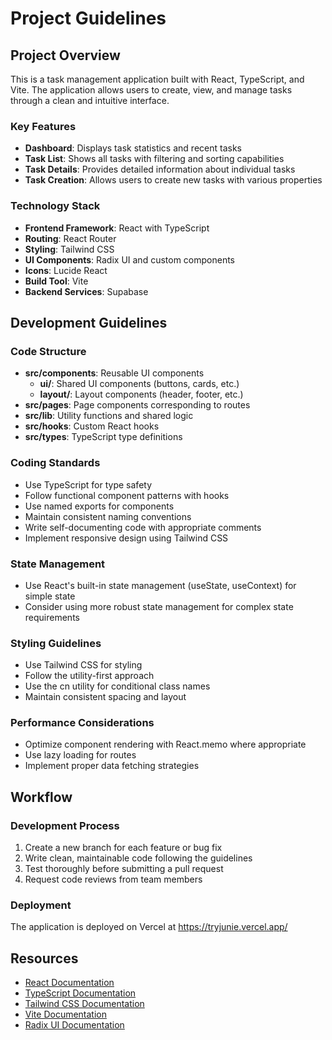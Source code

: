 # Project Guidelines

## Project Overview
This is a task management application built with React, TypeScript, and Vite. The application allows users to create, view, and manage tasks through a clean and intuitive interface.

### Key Features
- **Dashboard**: Displays task statistics and recent tasks
- **Task List**: Shows all tasks with filtering and sorting capabilities
- **Task Details**: Provides detailed information about individual tasks
- **Task Creation**: Allows users to create new tasks with various properties

### Technology Stack
- **Frontend Framework**: React with TypeScript
- **Routing**: React Router
- **Styling**: Tailwind CSS
- **UI Components**: Radix UI and custom components
- **Icons**: Lucide React
- **Build Tool**: Vite
- **Backend Services**: Supabase

## Development Guidelines

### Code Structure
- **src/components**: Reusable UI components
  - **ui/**: Shared UI components (buttons, cards, etc.)
  - **layout/**: Layout components (header, footer, etc.)
- **src/pages**: Page components corresponding to routes
- **src/lib**: Utility functions and shared logic
- **src/hooks**: Custom React hooks
- **src/types**: TypeScript type definitions

### Coding Standards
- Use TypeScript for type safety
- Follow functional component patterns with hooks
- Use named exports for components
- Maintain consistent naming conventions
- Write self-documenting code with appropriate comments
- Implement responsive design using Tailwind CSS

### State Management
- Use React's built-in state management (useState, useContext) for simple state
- Consider using more robust state management for complex state requirements

### Styling Guidelines
- Use Tailwind CSS for styling
- Follow the utility-first approach
- Use the cn utility for conditional class names
- Maintain consistent spacing and layout

### Performance Considerations
- Optimize component rendering with React.memo where appropriate
- Use lazy loading for routes
- Implement proper data fetching strategies

## Workflow

### Development Process
1. Create a new branch for each feature or bug fix
2. Write clean, maintainable code following the guidelines
3. Test thoroughly before submitting a pull request
4. Request code reviews from team members

### Deployment
The application is deployed on Vercel at https://tryjunie.vercel.app/

## Resources
- [React Documentation](https://reactjs.org/docs/getting-started.html)
- [TypeScript Documentation](https://www.typescriptlang.org/docs/)
- [Tailwind CSS Documentation](https://tailwindcss.com/docs)
- [Vite Documentation](https://vitejs.dev/guide/)
- [Radix UI Documentation](https://www.radix-ui.com/docs/primitives/overview/introduction)
